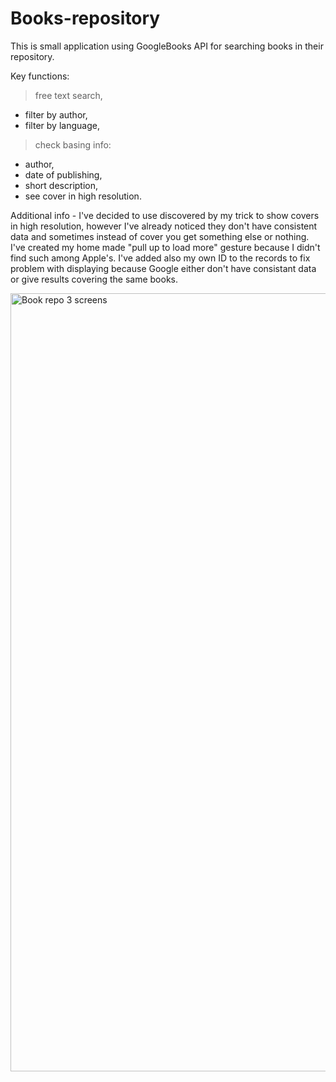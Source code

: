 # Books-repository

This is small application using GoogleBooks API for searching books in their repository.

Key functions:
> free text search,
  - filter by author,
  - filter by language,
> check basing info:
  - author,
  - date of publishing,
  - short description,
  - see cover in high resolution. 

Additional info - I've decided to use discovered by my trick to show covers in high resolution, however I've already noticed they don't have consistent data and sometimes instead of cover you get something else or nothing.
I've created my home made "pull up to load more" gesture because I didn't find such among Apple's.
I've added also my own ID to the records to fix problem with displaying because Google either don't have consistant data or give results covering the same books.

<img width="1245" alt="Book repo 3 screens" src="https://github.com/user-attachments/assets/53a75ec3-0fc5-4240-976a-196e728cf1f4" />
